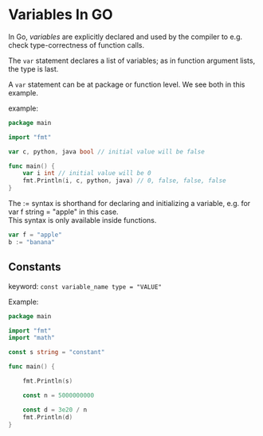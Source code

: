 # Variables In GO
In Go, _variables_ are explicitly declared and used by the compiler to e.g. check type-correctness of function calls.

The ```var``` statement declares a list of variables; as in function argument lists, the type is last.

A ```var``` statement can be at package or function level. We see both in this example.

example:
```go
package main

import "fmt"

var c, python, java bool // initial value will be false

func main() {
    var i int // initial value will be 0
    fmt.Println(i, c, python, java) // 0, false, false, false
}
```

The := syntax is shorthand for declaring and initializing a variable, e.g. for var f string = "apple" in this case. <br>This syntax is only available inside functions.

```go
var f = "apple"
b := "banana"
```

## Constants
keyword: ```const variable_name type = "VALUE"```

Example:

```go
package main

import "fmt"
import "math"

const s string = "constant"

func main() {

    fmt.Println(s)

    const n = 5000000000

    const d = 3e20 / n
    fmt.Println(d)
}
```